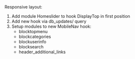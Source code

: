 Responsive layout:

1. Add module Homeslider to hook DisplayTop in first position
2. Add new hook via db_updates/ query
3. Setup modules to new MobileNav hook:
    - blocktopmenu
    - blockcategories
    - blockuserinfo
    - blocksearch
    - header_additional_links
